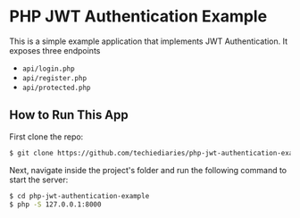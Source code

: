 # PHP JWT Authentication Example

This is a simple example application that implements JWT Authentication. It exposes three endpoints

- `api/login.php`
- `api/register.php`
- `api/protected.php`

## How to Run This App

First clone the repo:

```bash
$ git clone https://github.com/techiediaries/php-jwt-authentication-example.git
```

Next, navigate inside the project's folder and run the following command to start the server:

```bash
$ cd php-jwt-authentication-example
$ php -S 127.0.0.1:8000
```

